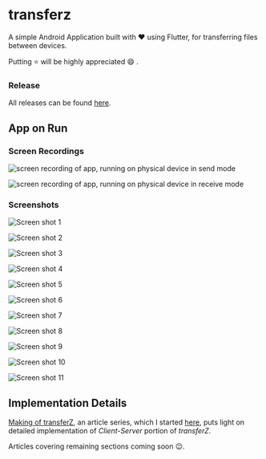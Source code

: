 # transferz

A simple Android Application built with :heart: using Flutter, for transferring files between devices.

Putting :star: will be highly appreciated :smile: .


### Release

All releases can be found [here](https://github.com/itzmeanjan/transferZ/releases).

## App on Run

### Screen Recordings

![screen recording of app, running on physical device in send mode](https://github.com/itzmeanjan/transferZ/blob/master/screenRecord1.gif)

![screen recording of app, running on physical device in receive mode](https://github.com/itzmeanjan/transferZ/blob/master/screenRecord2.gif)

### Screenshots

![Screen shot 1](https://github.com/itzmeanjan/transferZ/blob/master/Screenshot_20190421-215213.png)

![Screen shot 2](https://github.com/itzmeanjan/transferZ/blob/master/Screenshot_20190421-215218.png)

![Screen shot 3](https://github.com/itzmeanjan/transferZ/blob/master/Screenshot_20190421-215227.png)

![Screen shot 4](https://github.com/itzmeanjan/transferZ/blob/master/Screenshot_20190421-215232.png)

![Screen shot 5](https://github.com/itzmeanjan/transferZ/blob/master/Screenshot_20190421-215239.png)

![Screen shot 6](https://github.com/itzmeanjan/transferZ/blob/master/Screenshot_20190421-215213.png)

![Screen shot 7](https://github.com/itzmeanjan/transferZ/blob/master/Screenshot_20190421-215245.png)

![Screen shot 8](https://github.com/itzmeanjan/transferZ/blob/master/Screenshot_20190421-215309.png)

![Screen shot 9](https://github.com/itzmeanjan/transferZ/blob/master/Screenshot_20190421-215352.png)

![Screen shot 10](https://github.com/itzmeanjan/transferZ/blob/master/Screenshot_20190421-215408.png)

![Screen shot 11](https://github.com/itzmeanjan/transferZ/blob/master/Screenshot_20190421-215414.png)
  
  
## Implementation Details

[Making of transferZ](https://dev.to/itzmeanjan/making-of-transferz-part-1-n-3mjf), an article series, which I started [here](https://dev.to/itzmeanjan), puts light on detailed implementation of *Client-Server* portion of *transferZ*.


Articles covering remaining sections coming soon :wink:. 
